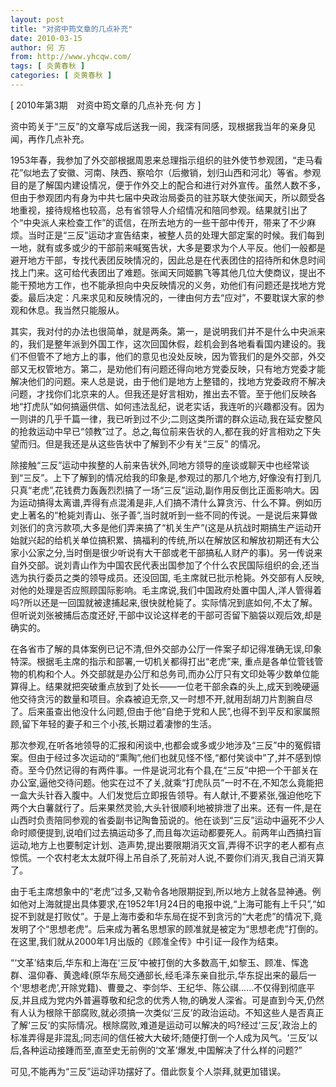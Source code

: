 ```yaml
---
layout: post
title: "对资中筠文章的几点补充"
date: 2010-03-15
author: 何 方
from: http://www.yhcqw.com/
tags: [ 炎黄春秋 ]
categories: [ 炎黄春秋 ]
---
```



[ 2010年第3期　对资中筠文章的几点补充·何 方 ]

资中筠关于“三反”的文章写成后送我一阅，我深有同感，现根据我当年的亲身见闻，再作几点补充。


1953年春，我参加了外交部根据周恩来总理指示组织的驻外使节参观团，“走马看花”似地去了安徽、河南、陕西、察哈尔（后撤销，划归山西和河北）等省。参观目的是了解国内建设情况，便于作外交上的配合和进行对外宣传。虽然人数不多，但由于参观团内有身为中共七届中央政治局委员的驻苏联大使张闻天，所以颇受各地重视，接待规格也较高，总有省领导人介绍情况和陪同参观。结果就引出了个“中央派人来检查工作”的谎信，在所去地方的一些干部中传开，带来了不少麻烦。当时正是“三反”运动才宣告结束，被整人员的处理大部定案的时候。我们每到一地，就有或多或少的干部前来喊冤告状，大多是要求为个人平反。他们一般都是避开地方干部，专找代表团反映情况的，因此总是在代表团住的招待所和休息时间找上门来。这可给代表团出了难题。张闻天同姬鹏飞等其他几位大使商议，提出不能干预地方工作，也不能承担向中央反映情况的义务，劝他们有问题还是找地方党委。最后决定：凡来求见和反映情况的，一律由何方去“应对”，不要耽误大家的参观和休息。我当然只能服从。


其实，我对付的办法也很简单，就是两条。第一，是说明我们并不是什么中央派来的，我们是整年派到外国工作，这次回国休假，趁机会到各地看看国内建设的。我们不但管不了地方上的事，他们的意见也没处反映，因为管我们的是外交部，外交部又无权管地方。第二，是劝他们有问题还得向地方党委反映，只有地方党委才能解决他们的问题。来人总是说，由于他们是地方上整错的，找地方党委政府不解决问题，才找你们北京来的人。但我还是好言相劝，推出去不管。至于他们反映各地“打虎队”如何搞逼供信、如何违法乱纪，说老实话，我连听的兴趣都没有。因为一则讲的几乎千篇一律，我已听到过不少;二则这类所谓的群众运动,我在延安整风的抢救运动中早已“领教”过了。总之,每位前来告状的人,都在我的好言相劝之下失望而归。但是我还是从这些告状中了解到不少有关“三反” 
的情况。


除接触“三反”运动中挨整的人前来告状外,同地方领导的座谈或聊天中也经常谈到“三反”。上下了解到的情况给我的印象是,参观过的那几个地方,好像没有打到几只真“老虎”,花钱费力轰轰烈烈搞了一场“三反”运动,副作用反倒比正面影响大。因为运动搞得太离谱,弄得有点混淆是非,人们搞不清什么算贪污、什么不算。例如历史上著名的“枪毙刘青山、张子善”,当时就听到一些不同的传说。一是说后来算做刘张们的贪污款项,大多是他们弄来搞了“机关生产”(这是从抗战时期搞生产运动开始就兴起的给机关单位搞积累、搞福利的传统,所以在解放区和解放初期还有大公家小公家之分,当时倒是很少听说有大干部或老干部搞私人财产的事)。另一传说来自外交部。说刘青山作为中国农民代表出国参加了个什么农民国际组织的会,还当选为执行委员之类的领导成员。还没回国, 
毛主席就已批示枪毙。外交部有人反映,对他的处理是否应照顾国际影响。毛主席说,我们中国政府处置中国人,洋人管得着吗?所以还是一回国就被逮捕起来,很快就枪毙了。实际情况到底如何,不太了解。但听说刘张被捕后态度还好,干部中议论这样老的干部可否留下脑袋以观后效,却是确实的。

在各省市了解的具体案例已记不清,但外交部办公厅一件案子却记得准确无误,印象特深。根据毛主席的指示和部署,一切机关都得打出“老虎”来, 
重点是各单位管钱管物的机构和个人。外交部就是办公厅和总务司,而办公厅只有文印处等少数单位能算得上。结果就把突破重点放到了处长——一位老干部余森的头上,成天到晚硬逼他交待贪污的数量和项目。余森被迫无奈,又一时想不开,就用刮胡刀片割腕自尽了。后来虽查出他没什么问题,但由于他“自绝于党和人民”,也得不到平反和家属照顾,留下年轻的妻子和三个小孩,长期过着凄惨的生活。


那次参观,在听各地领导的汇报和闲谈中,也都会或多或少地涉及“三反”中的冤假错案。但由于经过多次运动的“熏陶”,他们也就见怪不怪,“都付笑谈中”了,并不感到惊奇。至今仍然记得的有两件事。一件是说河北有个县,在“三反”中把一个干部关在办公室,逼他交待问题。他实在过不了关,就乘“打虎队员”一时不在,不知怎么竟能把一盒大头针吞入腹中。人们发觉后立即报告领导。有人献计,不要紧张,强迫他吃下两个大白薯就行了。后来果然灵验,大头针很顺利地被排泄了出来。还有一件,是在山西时负责陪同参观的省委副书记陶鲁笳说的。他在谈到“三反”运动中逼死不少人命时顺便提到,说咱们过去搞运动多了,而且每次运动都要死人。前两年山西搞扫盲运动,地方上也要制定计划、造声势,提出要限期消灭文盲,弄得不识字的老人都有点惊慌。一个农村老太太就吓得上吊自杀了,死前对人说,不要你们消灭,我自己消灭算了。


由于毛主席想象中的“老虎”过多,又勒令各地限期捉到,所以地方上就各显神通。例如他对上海就提出具体要求,在1952年1月24日的电报中说,“上海可能有上千只”,“如捉不到就是打败仗”。于是上海市委和华东局在捉不到贪污的“大老虎”的情况下,竟发明了个“思想老虎”。后来成为著名思想家的顾准就是被定为“思想老虎”打倒的。在这里,我们就从2000年1月出版的《顾准全传》中引证一段作为结束。


“‘文革’结束后,华东和上海在‘三反’中被打倒的大多数高干,如黎玉、顾准、恽逸群、温仰春、黄逸峰(原华东局交通部长,经毛泽东亲自批示,华东捉出来的最后一个‘思想老虎’,开除党籍)、曹曼之、李剑华、王纪华、陈公祺……不仅得到彻底平反,并且成为党内外普遍尊敬和纪念的优秀人物,的确发人深省。可是直到今天,仍然有人认为根除干部腐败,就必须搞一次类似‘三反’的政治运动。不知这些人是否真正了解‘三反’的实际情况。根除腐败,难道是运动可以解决的吗?经过‘三反’,政治上的标准弄得是非混乱;同志间的信任被大大破坏;随便打倒一个人成为风气。‘三反’以后,各种运动接踵而至,直至史无前例的‘文革’爆发,中国解决了什么样的问题?”

可见,不能再为“三反”运动评功摆好了。借此恢复个人崇拜,就更加错误。


